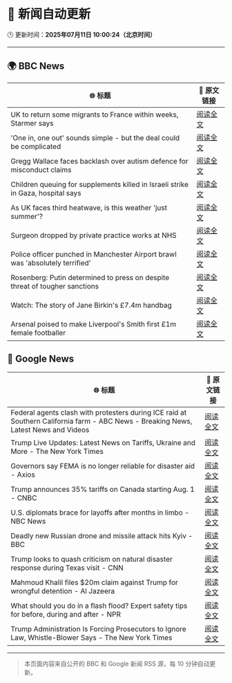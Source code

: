 # 🧠 新闻自动更新

🕒 更新时间：**2025年07月11日 10:00:24（北京时间）**

---

## 🌍 BBC News

| 🌐 标题 | 🔗 原文链接 |
|--------|-------------|
| UK to return some migrants to France within weeks, Starmer says | [阅读全文](https://www.bbc.com/news/articles/c4g2edx410wo) |
| 'One in, one out' sounds simple - but the deal could be complicated | [阅读全文](https://www.bbc.com/news/articles/c8d60djgqndo) |
| Gregg Wallace faces backlash over autism defence for misconduct claims | [阅读全文](https://www.bbc.com/news/articles/cx24lxl85wyo) |
| Children queuing for supplements killed in Israeli strike in Gaza, hospital says | [阅读全文](https://www.bbc.com/news/articles/c4gd01g1gxro) |
| As UK faces third heatwave, is this weather 'just summer'? | [阅读全文](https://www.bbc.com/weather/articles/cwyrw66jkkko) |
| Surgeon dropped by private practice works at NHS | [阅读全文](https://www.bbc.com/news/articles/cev0n2r0d2yo) |
| Police officer punched in Manchester Airport brawl was 'absolutely terrified' | [阅读全文](https://www.bbc.com/news/articles/cvgn8dz3l0lo) |
| Rosenberg: Putin determined to press on despite threat of tougher sanctions | [阅读全文](https://www.bbc.com/news/videos/cz9kqe5v379o) |
| Watch: The story of Jane Birkin's £7.4m handbag | [阅读全文](https://www.bbc.com/news/videos/c24vdnp37d1o) |
| Arsenal poised to make Liverpool's Smith first £1m female footballer | [阅读全文](https://www.bbc.com/sport/football/articles/cp8m517dl99o) |

## 📰 Google News

| 🌐 标题 | 🔗 原文链接 |
|--------|-------------|
| Federal agents clash with protesters during ICE raid at Southern California farm - ABC News - Breaking News, Latest News and Videos | [阅读全文](https://news.google.com/rss/articles/CBMiqAFBVV95cUxPVFJxbG1wWjVrbEFwNzlteXlYUEJhMzlXOHNJQXFWczRoUVZfRW5aVllYWXQ3TmgzZE5SU3ctM0hQQU0yN0RNM2RqV0xYSkExeEkzTktkSEtHb3dTdTlyLWFGMzJtSnZvV0NhWVFsQUxzMFRoLWF0OHBjUGtUSEk0Sk5NLVlVbGdTbURLV01MeW5XZUNKOHJwdFhBMndkd2x3ZVZJV2d1dEPSAa4BQVVfeXFMUDZlcFBBRmtsME93akV0aW1jaWJzR3RVbmlXOWhuaFRuYlNWXzVBaDlLYXlKODVuTTF5U3Mtell4UVVTcnRpMjNkSnN0QVcwTkQ0elo5RVFuYThnc0xkOXBpLWRVV3ZrcEhDWjJHM3YtQ1JENmhMZG00XzVZN3Zuems3UUFSOWhZWk15eDNpQTExRjFmTDB4a3hqUGhCMTMyY3h0NXdWRmgwTFd0YUxB?oc=5) |
| Trump Live Updates: Latest News on Tariffs, Ukraine and More - The New York Times | [阅读全文](https://news.google.com/rss/articles/CBMiY0FVX3lxTFB5SGFLQ2hJQl96VVd0YzBpSmFBblhNaThYQUJMSmFwc3pIeTM3ZzF1ajZSRzE3VjJIQ2QwUmFhcThOV2FNU0hZV1FRWjgtVDJ6WjBVcC1TWEtkbjJZdkZuaE5kVQ?oc=5) |
| Governors say FEMA is no longer reliable for disaster aid - Axios | [阅读全文](https://news.google.com/rss/articles/CBMiigFBVV95cUxOTVdVeHBsZHBVQ29VaFI0OGlHLVVBMUVKNVo2OGJ2bUt0a21sVGhBSXgtZVhVb3pLM0UtdUtyc3V1NXl2TXNPc003d05QNW85ZlBiT1hKSjJfV0tLeHFuSHlaUV9tWHlSVi1yb3lkZ2cxWkRiamd4YW1yOEJZT1BvUDlMd0xCNzdic2c?oc=5) |
| Trump announces 35% tariffs on Canada starting Aug. 1 - CNBC | [阅读全文](https://news.google.com/rss/articles/CBMimwFBVV95cUxQU2l1cFNHbzBleHhEa3NkZi1MZU03ekRjdjU1SVdwUDNBM1VXczJxUTZFSlFiMFpmbDlmZFkxRzNFdFlMOHNwVERtWlpVQ1RkWnBSUGltdkxCQ2RQMkJlN2w5ZFlhTTFOeUNJSHZfNXk3SEVpVlRaalBIM0JMaGpHdzhUY3hrSjdBdW9PbmNkS0d1V245YzRMMEVKY9IBoAFBVV95cUxOSUZ0UmlaRHRaRUlhVEs4dXNKREgxYUVJRXJ5czFwUkZRS2Q0Q1RrMHVBVFpMVUdOWkFWR1UwY1BySlJoT2ZyemJhMnJWUEN4dkRpSTEwcDBBaFR1UkVuaW5DaDhWUThRX3ZCaHduM1dHZFlzZ1hKaFgwZHNJdzlubU1oMzFJbjVpTjZVd2lNNE94MjNYSzVsak9wcUJCbElH?oc=5) |
| U.S. diplomats brace for layoffs after months in limbo - NBC News | [阅读全文](https://news.google.com/rss/articles/CBMipwFBVV95cUxOM3dtcDNtLTVoUUlYNXNtaWVNNjhzdXpzbkZDY1dwZ1cyQmxTQU0zV2d0UUp6Tl85V09JeXdEUVZKbzZLTGxvTGZaX2JPWjZyLWE5aEpITzBYSVpBSUR5V3A3M2YyYkY3RjJ2c0xGUS05dE4td2s5WU8tbmVSUmJDUWZJRTVHTXN4N3B2cU9Vc3k3RnNQTFlhLW5CaVdKUkszR01QNUFrSdIBVkFVX3lxTE5aYzJoNjBXZXc1aDI4ODRHeURaV3lDc1ZBb0pBQkE3Ny1wUWZuYmlVcVkyQ0RvVDJWck5Nd1AwTHM4WDRoWHVLQnJvUU5vRGN3Vm5GNXJB?oc=5) |
| Deadly new Russian drone and missile attack hits Kyiv - BBC | [阅读全文](https://news.google.com/rss/articles/CBMiWkFVX3lxTE1uUWpYNnZrQWxnS0ZUelVxczBwWHpZbWY1dlFpVkpGSElEZUpXUENwejNEQldpQl9TQndFV3p6Nm83NUFPcDZ5cnROS2FDcWpSWmFlZDRGU1lSd9IBX0FVX3lxTFBOVnluSmhUdjRVVkoxQmxSRG50MEdJcjFHNFp5YURMNGg5bTRkYmZkYlMwNlk3UVUyeEQwMi1JUS1HT3pHTGN4QUNubmg0NjIxUF9WS0JEdXFFLWstR3Jj?oc=5) |
| Trump looks to quash criticism on natural disaster response during Texas visit - CNN | [阅读全文](https://news.google.com/rss/articles/CBMidkFVX3lxTE90WXlzd3c0eVZYcmp2eVhpekUxMS1qVVQzcl9ULVpCVWR2U0FIMFlyX2tLcUpPRWEwdV9fc2JWWVNGa0pmd05sSWJaT0tKWHhHQkdMcVFqaVNUd2thOEpNa21uS3Vxc3g0MWNOWXBnVkN6QmtlVGfSAXtBVV95cUxQZXByQ1lCYkFMaTduSkp4MlBYMUdDX1hETll0WE0tVkZWQjBNQ2xXNngtV2xxWGpTSEk4cjR2dVVfSkUwLWU0Q2RwQ2dSTHg5ZTJzb3pMSXZBS1hhVHBNeE5kbGNJTUJUcmlzdUZITDNLZGxURjd5M3ptQk0?oc=5) |
| Mahmoud Khalil files $20m claim against Trump for wrongful detention - Al Jazeera | [阅读全文](https://news.google.com/rss/articles/CBMirAFBVV95cUxPMUNUT2lfU3N4WUdwdEp5ejM3dl9PdXoxeENDN3pzMkMzejJVZ2JxMEw3Sm1PVjhHdkdpMGNWUFNtczlFSW9QY01hN3BFMkRVVFhkV1ZJWUE3NXAwLU1jVHh1RGRqYkxJcllsOE5UanpsVVBGaGY3YmlRNV95M2xLcGZsa1pTSTl2aGZQODZncnQtREswbHRYWnRsNXVvWGhwRUZjTTBFZm4tbTFD0gGyAUFVX3lxTFBSd1F0OXdfR2FkcWFrd2c2OFc5Yl9mQlZrdFp3RmoyV1ZVcFNETVVxLW5rWGRneHlXZkVlMHZfOWZDQVRPLUxjVmZ4RmtDZEs3bjh1Vkk1U1FEeTdCdEJtbGRhWXhuNERoUEZ4X2RSS3NtbWJNQjZYR0Y0d0tZRENZQWM4bVhEVnhRYnZOaWt2Qm5nNzBwcmlpdTB4dzhhSUp2RVlsekF0MnlQMUV5aWJLQWc?oc=5) |
| What should you do in a flash flood? Expert safety tips for before, during and after - NPR | [阅读全文](https://news.google.com/rss/articles/CBMiiAFBVV95cUxPS1ROTXlTRWtDWFowQ05rWHVGc0szbXZTV3BxQU9uTklTbHh1YzByeV9TTlVyM3Z3a2NUbzB1VmlfQllrZGpicHd3aDRJU05Zb2VxTzR2c240WUxDcllWOXF2WjQ1VTJPZ0djQjUyUDYxQk1ZdVNVaUFTSml4emVSYVJ3bnp4SFBH?oc=5) |
| Trump Administration Is Forcing Prosecutors to Ignore Law, Whistle-Blower Says - The New York Times | [阅读全文](https://news.google.com/rss/articles/CBMiowFBVV95cUxNRDRDS3VZZGd6c21Fa3JPNnd4cmJ2SkxWNE9JMzNKZ2EtWlBzZzNkMVVkbHEzcTVmZExtNFY1UzVjNDFjQkdHUHlfTVM4amlEQW51Y0I5WW4zeFVVMnNCdWpWMzFLTGdtX0NORGZod1VjR0xfZEZ3a25YSHBIanptWDJKSEg1aFUxSWx3R3BMX0U3N25lalJldGxsVFFVZEF3LTdz?oc=5) |

---
> 本页面内容来自公开的 BBC 和 Google 新闻 RSS 源，每 10 分钟自动更新。